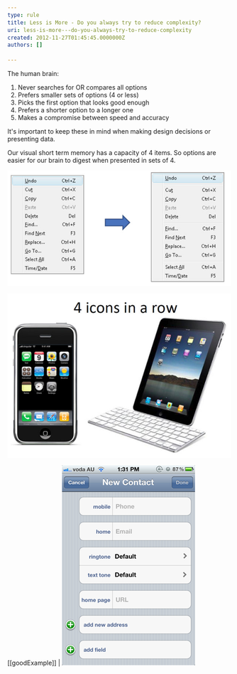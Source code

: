```yaml
---
type: rule
title: Less is More - Do you always try to reduce complexity?
uri: less-is-more---do-you-always-try-to-reduce-complexity
created: 2012-11-27T01:45:45.0000000Z
authors: []

---
```


The human brain:

1. Never searches for OR compares all options
2. Prefers smaller sets of options (4 or less)
3. Picks the first option that looks good enough
4. Prefers a shorter option to a longer one
5. Makes a compromise between speed and accuracy

 
It's important to keep these in mind when making design decisions or presenting data.

Our visual short term memory has a capacity of 4 items. So options are easier for our brain to digest when presented in sets of 4.

![ Blocks of 4 or less menu items are easier for the brain to consume](../../assets/4VisualOptions1.jpg)

![ Even though the iPad has a larger screen estate, it still uses a max of 4 icons across](../../assets/4VisualOptions2.jpg)

[[goodExample]]
| ![ Good Example - A great example of removing complexity.](../../assets/SimpleFormsResolution.png)
